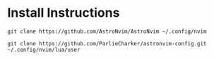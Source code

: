 # Install Instructions

`git clone https://github.com/AstroNvim/AstroNvim ~/.config/nvim`

`git clone https://github.com/ParlieCharker/astronvim-config.git ~/.config/nvim/lua/user`


